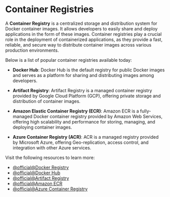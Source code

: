 # Container Registries

A **Container Registry** is a centralized storage and distribution system for Docker container images. It allows developers to easily share and deploy applications in the form of these images. Container registries play a crucial role in the deployment of containerized applications, as they provide a fast, reliable, and secure way to distribute container images across various production environments.

Below is a list of popular container registries available today:

- **Docker Hub**: Docker Hub is the default registry for public Docker images and serves as a platform for sharing and distributing images among developers.

- **Artifact Registry**: Artifact Registry is a managed container registry provided by Google Cloud Platform (GCP), offering private storage and distribution of container images.

- **Amazon Elastic Container Registry (ECR)**: Amazon ECR is a fully-managed Docker container registry provided by Amazon Web Services, offering high scalability and performance for storing, managing, and deploying container images.

- **Azure Container Registry (ACR)**: ACR is a managed registry provided by Microsoft Azure, offering Geo-replication, access control, and integration with other Azure services.

Visit the following resources to learn more:

- [@official@Docker Registry](https://docs.docker.com/registry/)
- [@official@Docker Hub](https://hub.docker.com/)
- [@official@Artifact Registry](https://cloud.google.com/artifact-registry)
- [@official@Amazon ECR](https://aws.amazon.com/ecr/)
- [@official@Azure Container Registry](https://azure.microsoft.com/en-in/products/container-registry)

